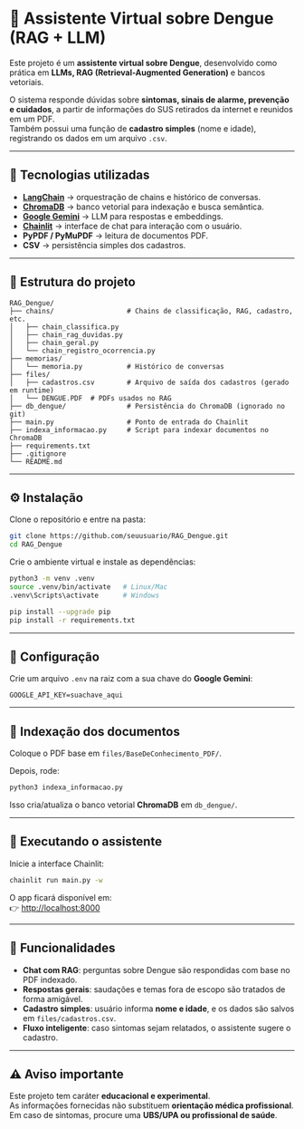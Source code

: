 # 🦟 Assistente Virtual sobre Dengue (RAG + LLM)

Este projeto é um **assistente virtual sobre Dengue**, desenvolvido como prática em **LLMs, RAG (Retrieval-Augmented Generation)** e bancos vetoriais.  

O sistema responde dúvidas sobre **sintomas, sinais de alarme, prevenção e cuidados**, a partir de informações do SUS retirados da internet e reunidos em um PDF.  
Também possui uma função de **cadastro simples** (nome e idade), registrando os dados em um arquivo `.csv`.

---

## 🚀 Tecnologias utilizadas

- [**LangChain**](https://www.langchain.com/) → orquestração de chains e histórico de conversas.  
- [**ChromaDB**](https://www.trychroma.com/) → banco vetorial para indexação e busca semântica.  
- [**Google Gemini**](https://ai.google.dev/) → LLM para respostas e embeddings.  
- [**Chainlit**](https://docs.chainlit.io/) → interface de chat para interação com o usuário.  
- **PyPDF / PyMuPDF** → leitura de documentos PDF.  
- **CSV** → persistência simples dos cadastros.  

---

## 📂 Estrutura do projeto

```
RAG_Dengue/
├── chains/                  # Chains de classificação, RAG, cadastro, etc.
│   ├── chain_classifica.py
│   ├── chain_rag_duvidas.py
│   ├── chain_geral.py
│   └── chain_registro_ocorrencia.py
├── memorias/
│   └── memoria.py           # Histórico de conversas
├── files/
│   ├── cadastros.csv        # Arquivo de saída dos cadastros (gerado em runtime)
│   └── DENGUE.PDF  # PDFs usados no RAG
├── db_dengue/               # Persistência do ChromaDB (ignorado no git)
├── main.py                  # Ponto de entrada do Chainlit
├── indexa_informacao.py     # Script para indexar documentos no ChromaDB
├── requirements.txt
├── .gitignore
└── README.md
```

---

## ⚙️ Instalação

Clone o repositório e entre na pasta:

```bash
git clone https://github.com/seuusuario/RAG_Dengue.git
cd RAG_Dengue
```

Crie o ambiente virtual e instale as dependências:

```bash
python3 -m venv .venv
source .venv/bin/activate   # Linux/Mac
.venv\Scripts\activate      # Windows

pip install --upgrade pip
pip install -r requirements.txt
```

---

## 🔑 Configuração

Crie um arquivo `.env` na raiz com a sua chave do **Google Gemini**:

```
GOOGLE_API_KEY=suachave_aqui
```

---

## 📄 Indexação dos documentos

Coloque o PDF base em `files/BaseDeConhecimento_PDF/`.

Depois, rode:

```bash
python3 indexa_informacao.py
```

Isso cria/atualiza o banco vetorial **ChromaDB** em `db_dengue/`.

---

## 💬 Executando o assistente

Inicie a interface Chainlit:

```bash
chainlit run main.py -w
```

O app ficará disponível em:  
👉 [http://localhost:8000](http://localhost:8000)

---

## 🧾 Funcionalidades

- **Chat com RAG**: perguntas sobre Dengue são respondidas com base no PDF indexado.  
- **Respostas gerais**: saudações e temas fora de escopo são tratados de forma amigável.  
- **Cadastro simples**: usuário informa **nome e idade**, e os dados são salvos em `files/cadastros.csv`.  
- **Fluxo inteligente**: caso sintomas sejam relatados, o assistente sugere o cadastro.  

---

## ⚠️ Aviso importante

Este projeto tem caráter **educacional e experimental**.  
As informações fornecidas não substituem **orientação médica profissional**.  
Em caso de sintomas, procure uma **UBS/UPA ou profissional de saúde**.

